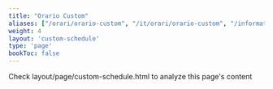 ```yaml
---
title: "Orario Custom"
aliases: ["/orari/orario-custom", "/it/orari/orario-custom", "/informatica/orari/orario-custom"]
weight: 4
layout: 'custom-schedule'
type: 'page'
bookToc: false
---
```


Check layout/page/custom-schedule.html to analyze this page's content
